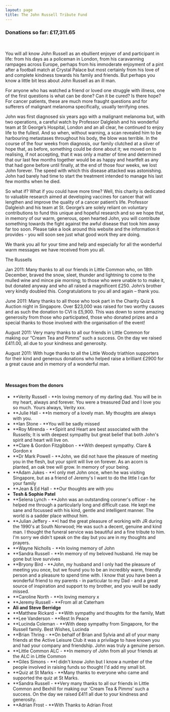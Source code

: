 ```yaml
---
layout: page
title: The John Russell Tribute Fund
---
```



### Donations so far: &pound;17,311.65

&nbsp;

You will all know John Russell as an ebullient enjoyer of and participant in life: from his days as a policeman in London, from his caravanning rampages across Europe, perhaps from his immoderate enjoyment of a pint after a football match at Crystal Palace but most certainly from his love of and complete kindness towards his family and friends. But perhaps you know a little bit less about John Russell as an ill man.

For anyone who has watched a friend or loved one struggle with illness, one of the first questions is what can be done? Can it be cured? Is there hope? For cancer patients, these are much more fraught questions and for sufferers of malignant melanoma specifically, usually terrifying ones.

John was first diagnosed six years ago with a malignant melanoma but, with two operations, a careful watch by Professor Dalgleish and his wonderful team at St George’s Hospital, London and an all clear, he continued to enjoy life to the fullest. And so when, without warning, a scan revealed him to be harbouring metastases throughout his body, the blow was terrible. In the course of the four weeks from diagnosis, our family clutched at a sliver of hope that, as before, something could be done about it; we moved on to realising, if not accepting, that it was only a matter of time and determined that our last few months together would be as happy and heartfelt as any that had gone before until finally, at the end of those four weeks, we lost John forever. The speed with which this disease attacked was astonishing. John had barely had time to start the treatment intended to manage his last few months when he died.

So what if? What if you could have more time? Well, this charity is dedicated to valuable research aimed at developing vaccines for cancer that will lengthen and improve the quality of a cancer patient’s life. Professor Dalgleish and his team at St. George’s are solely reliant on voluntary contributions to fund this unique and hopeful research and so we hope that, in memory of our warm, generous, open hearted John, you will contribute something towards the fight against the awful disease that took him away far too soon. Please take a look around this website and the information it provides - you will soon see just what good work they are doing.

We thank you all for your time and help and especially for all the wonderful warm messages we have received from you all.

The Russells

Jan 2011: Many thanks to all our friends in Little Common who, on 18th December, braved the snow, sleet, thunder and lightning to come to the mulled wine and mince pie morning; to those who were unable to to make it, but donated anyway and who all raised a magnificent &pound;250. John’s brother very kindly doubled this. Congratulations to you all and again – thank you.

June 2011: Many thanks to all those who took part in the Charity Quiz & Auction night in Singapore. Over $23,000 was raised for two worthy causes and as such the donation to CVI is &pound;5,900. This was down to some amazing generosity from those who participated, those who donated prizes and a special thanks to those involved with the organisation of the event!

August 2011: Very many thanks to all our friends in Little Common for making our “Cream Tea and Pimms” such a success. On the day we raised &pound;411.00, all due to your kindness and generosity.

August 2011: With huge thanks to all the Little Woody triathlon supporters for their kind and generous donations who helped raise a brilliant &pound;2900 for a great cause and in memory of a wonderful man.

&nbsp;

#### Messages from the donors

* **Verity Russell -&nbsp;**In loving memory of my darling dad. You will be in my heart, always and forever. You were a treasured Dad and I love you so much. Yours always, Verity xxx.
* **Julie Hall -&nbsp;**In memory of a lovely man. My thoughts are always with you.
* **Ian Stone -&nbsp;**You will be sadly missed
* **Roy Mirenda -&nbsp;**Spirit and Heart are best associated with the Russells; It is with deepest sympathy but great belief that both John's spirit and heart will live on.
* **Clare & Gordon Fitzgibbon -&nbsp;**With deepest sympathy. Clare & Gordon x
* **Dr Mark Powell -&nbsp;**John, we did not have the pleasure of meeting you in the flesh, but your spirit will live on forever. As an acorn is planted, an oak tree will grow. In memory of your being.
* **Adam Jukes -&nbsp;**I only met John once, when he was visiting Singapore, but as a friend of Jeremy's I want to do the little I can for your family
* **Jean & Ed Hall -&nbsp;**Our thoughts are with you
* **Tesh & Sophie Patel**
* **Selena Lynch -&nbsp;**John was an outstanding coroner's officer - he helped me through a particularly long and difficult case. He kept me sane and focussed with his kind, gentle and intelligent manner. The world is a sadder place without him.
* **Julian Jeffery -&nbsp;**I had the great pleasure of working with JR during the 1990's at South Norwood; He was such a decent, genuine and kind man. I thought the funeral service was beautiful and a fine tribute to him. I'm sorry we didn't speak on the day but you are in my thoughts and prayers.
* **Wayne Nicholls -&nbsp;**In loving memory of John
* **Sandra Russell -&nbsp;**In memory of my beloved husband. He may be gone but love survives
* **Bryony Bird -&nbsp;**John, my husband and I only had the pleasure of meeting you once, but we found you to be an incredibly warm, friendly person and a pleasure to spend time with. I know that you have been a wonderful friend to my parents - in particular to my Dad - and a great source of inspiration and support to my brother, and you wuill be sadly missed.
* **Caroline North -&nbsp;**In loving memory x
* **Jeremy Russell -&nbsp;**From all at Caterham
* **Ali and Steve Berridge**
* **Matthew Rickard -&nbsp;**With sympathy and thoughts for the family, Matt
* **Lee Vanderson -&nbsp;**Rest In Peace
* **Lucinda Coleman -&nbsp;**With deep sympathy from Singapore, for the Russell family. Best Wishes, Lucinda
* **Brian Thring -&nbsp;**On behalf of Brian and Sylvia and all of your many friends at the Active Leisure Club it was a privilage to have known you and had your company and friendship. John was truly a genuine person.
* **Little Common ALC -&nbsp;**In memory of John from all your friends at the ALC in Little Common
* **Giles Simons -&nbsp;**I didn't know John but I know a number of the people involved in raising funds so thought I'd add my small bit.
* **Quiz at St Marks -&nbsp;**Many thanks to everyone who came and supported the quiz at St Marks.
* **Sandra Russell -&nbsp;**Very many thanks to all our friends in Little Common and Bexhill for making our 'Cream Tea & Pimms' such a success. On the day we raised &pound;411 all due to your kindness and generosity.
* **Adrian Frost -&nbsp;**With Thanks to Adrian Frost